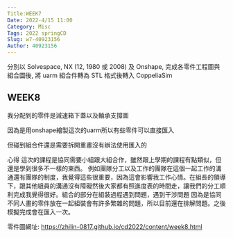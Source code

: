 ```yaml
---
Title:WEEK7
Date: 2022-4/15 11:00
Category: Misc
Tags: 2022 springCD
Slug: w7-40923156
Author: 40923156
---
```

<!-- PELICAN_END_SUMMARY -->


分別以 Solvespace, NX (12, 1980 或 2008) 及 Onshape, 完成各零件工程圖與組合圖後, 將 uarm 組合件轉為 STL 格式後轉入 CoppeliaSim


WEEK8
----
我分配到的零件是減速箱下蓋以及軸承支撐圖

因為是用onshape繪製這次的uarm所以有些零件可以直接匯入

但碰到組合件還是需要拆開重畫沒有辦法使用匯入的


心得
這次的課程是協同需要小組跟大組合作，雖然跟上學期的課程有點類似，但還是學到很多不一樣的東西。
例如團隊分工以及工作的團隊在這個一起工作的溝通還有團隊的制度，我覺得這些很重要，因為這會影響我工作心情。在組長的領導下，跟其他組員的溝通沒有障礙然後大家都有照進度表的時間走，讓我們的分工順利完成我覺得很好。組合的部分在組裝過程遇到問題，遇到干涉問題 因為是協同不同人畫的零件放在一起組裝會有許多繁雜的問題，所以目前還在排解問題。之後模擬完成會在匯入一次。

零件圖網址:
https://zhilin-0817.github.io/cd2022/content/week8.html
